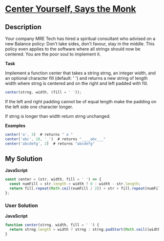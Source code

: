 # [Center Yourself, Says the Monk](https://www.codewars.com/kata/596b8a3fc4cb1de46b000001)

## Description

Your company MRE Tech has hired a spiritual consultant who advised on a new Balance policy: Don't take sides, don't favour, stay in the middle. This policy even applies to the software where all strings should now be centered. You are the poor soul to implement it.

**Task**

Implement a function center that takes a string strng, an integer width, and an optional character fill (default: ' ') and returns a new string of length width where strng is centered and on the right and left padded with fill.

```js
center(strng, width, (fill = ' '));
```

If the left and right padding cannot be of equal length make the padding on the left side one character longer.

If strng is longer than width return strng unchanged.

**Examples**

```js
center('a', 3)  # returns " a "
center('abc', 10, '_')  # returns "____abc___"
center('abcdefg', 2)  # returns "abcdefg"
```

## My Solution

**JavaScript**

```js
const center = (str, width, fill = ' ') => {
  const numFill = str.length > width ? 0 : width - str.length;
  return fill.repeat(Math.ceil(numFill / 2)) + str + fill.repeat(numFill / 2);
};
```

### User Solution

**JavaScript**

```js
function center(strng, width, fill = ' ') {
  return strng.length > width ? strng : strng.padStart(Math.ceil((width + strng.length) / 2), fill).padEnd(width, fill);
}
```
